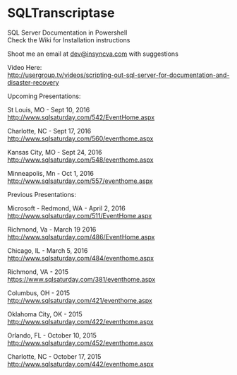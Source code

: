 # SQLTranscriptase 
SQL Server Documentation in Powershell<br>
Check the Wiki for Installation instructions

Shoot me an email at dev@insyncva.com with suggestions

Video Here:<br>
http://usergroup.tv/videos/scripting-out-sql-server-for-documentation-and-disaster-recovery

Upcoming Presentations:

St Louis, MO - Sept 10, 2016
http://www.sqlsaturday.com/542/EventHome.aspx

Charlotte, NC - Sept 17, 2016
http://www.sqlsaturday.com/560/eventhome.aspx

Kansas City, MO - Sept 24, 2016
http://www.sqlsaturday.com/548/eventhome.aspx

Minneapolis, Mn - Oct 1, 2016
http://www.sqlsaturday.com/557/eventhome.aspx

Previous Presentations:

Microsoft - Redmond, WA - April 2, 2016<br>
http://www.sqlsaturday.com/511/EventHome.aspx

Richmond, Va  - March 19 2016<br>
http://www.sqlsaturday.com/486/EventHome.aspx

Chicago, IL - March 5, 2016<br>
http://www.sqlsaturday.com/484/eventhome.aspx

Richmond, VA - 2015<br>
https://www.sqlsaturday.com/381/eventhome.aspx

Columbus, OH - 2015<br>
http://www.sqlsaturday.com/421/eventhome.aspx

Oklahoma City, OK - 2015<br>
http://www.sqlsaturday.com/422/eventhome.aspx

Orlando, FL - October 10, 2015<br>
http://www.sqlsaturday.com/452/eventhome.aspx

Charlotte, NC - October 17, 2015<br>
http://www.sqlsaturday.com/442/eventhome.aspx






